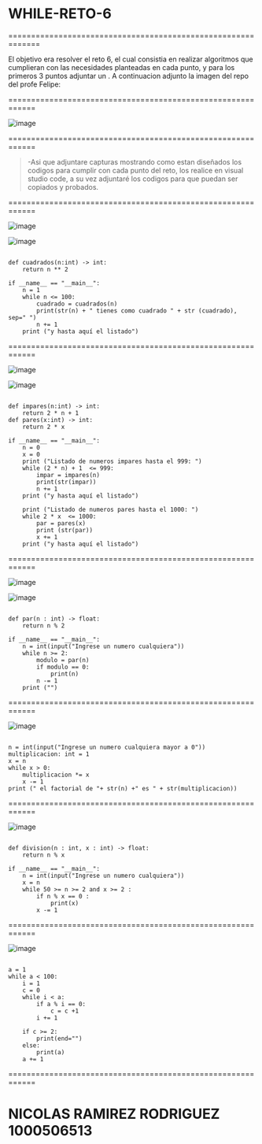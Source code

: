 # WHILE-RETO-6

=============================================================

El objetivo era resolver el reto 6, el cual consistia en
realizar algoritmos que cumplieran con las necesidades 
planteadas en cada punto, y para los primeros 3 puntos
adjuntar un .
A continuacion adjunto la imagen del repo del profe Felipe:

============================================================

![image](https://github.com/user-attachments/assets/795335fa-2d2b-4317-a538-03b0e244eef1)

============================================================

 >-Asi que adjuntare capturas mostrando como estan
 >diseñados los codigos para cumplir con cada punto del reto,
 >los realice en visual studio code, a su vez adjuntaré
 >los codigos para que puedan ser copiados y probados.

============================================================

![image](https://github.com/user-attachments/assets/fa92ae99-898f-4ead-8800-dbb160973953)

![image](https://github.com/user-attachments/assets/0e282d86-4c45-451c-afdc-e074c958bdb7)

```

def cuadrados(n:int) -> int:
    return n ** 2

if __name__ == "__main__":
    n = 1
    while n <= 100:
        cuadrado = cuadrados(n)
        print(str(n) + " tienes como cuadrado " + str (cuadrado), sep=" ")
        n += 1
    print ("y hasta aquí el listado")

```

============================================================

![image](https://github.com/user-attachments/assets/b021bc7f-4dfe-4484-9742-5878e780a650)

![image](https://github.com/user-attachments/assets/4c2d7192-4345-4972-962a-87d02f55f3ee)

```

def impares(n:int) -> int:
    return 2 * n + 1
def pares(x:int) -> int:
    return 2 * x

if __name__ == "__main__":
    n = 0
    x = 0
    print ("Listado de numeros impares hasta el 999: ")
    while (2 * n) + 1  <= 999:
        impar = impares(n)
        print(str(impar))
        n += 1
    print ("y hasta aquí el listado")
    
    print ("Listado de numeros pares hasta el 1000: ")
    while 2 * x  <= 1000:
        par = pares(x)
        print (str(par))
        x += 1
    print ("y hasta aquí el listado")

```

============================================================

![image](https://github.com/user-attachments/assets/2e81c9c7-c6de-484e-a802-88ed386e2e14)

![image](https://github.com/user-attachments/assets/464822d2-6209-4258-be67-1677e5595f9d)

```

def par(n : int) -> float:
    return n % 2

if __name__ == "__main__":
    n = int(input("Ingrese un numero cualquiera"))
    while n >= 2:
        modulo = par(n)
        if modulo == 0:
            print(n)
        n -= 1
    print ("")   

```

============================================================

![image](https://github.com/user-attachments/assets/8977113f-a00f-46f6-b5a3-78e0fb227794)

```

n = int(input("Ingrese un numero cualquiera mayor a 0"))
multiplicacion: int = 1
x = n
while x > 0:
    multiplicacion *= x
    x -= 1   
print (" el factorial de "+ str(n) +" es " + str(multiplicacion))

```

============================================================

![image](https://github.com/user-attachments/assets/cf9813ac-98f2-407f-831c-437831ecdab9)

```

def division(n : int, x : int) -> float:
    return n % x

if __name__ == "__main__":
    n = int(input("Ingrese un numero cualquiera"))
    x = n
    while 50 >= n >= 2 and x >= 2 :
        if n % x == 0 :
            print(x)
        x -= 1

```

============================================================

![image](https://github.com/user-attachments/assets/9cc0c538-0e0e-4609-aade-a95b2d22ca5e)

```

a = 1
while a < 100:
    i = 1
    c = 0
    while i < a: 
        if a % i == 0:
            c = c +1
        i += 1    

    if c >= 2:
        print(end="")
    else:
        print(a)
    a += 1

```

============================================================

# NICOLAS RAMIREZ RODRIGUEZ 1000506513
